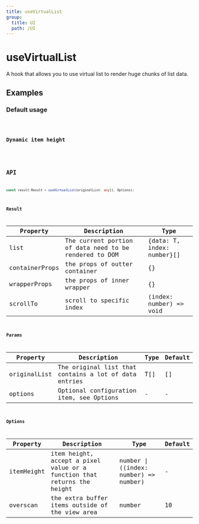 ```yaml
---
title: useVirtualList
group:
  title: UI
  path: /UI
---
```


# useVirtualList

A hook that allows you to use virtual list to render huge chunks of list data.

## Examples

### Default usage

<code src="./demo/demo1.tsx" />

### Dynamic item height

<code src="./demo/demo2.tsx" />

## API

```typescript
const result:Result = useVirtualList(originalList: any[], Options);
```

### Result

| Property | Description                                         | Type                 |
|----------|------------------------------------------|------------|
| list  | The current portion of data need to be rendered to DOM        | {data: T, index: number}[]    |
| containerProps     | the props of outter container                          | {}        |
| wrapperProps | the props of inner wrapper   | {} |
| scrollTo    | scroll to specific index                         | (index: number) => void        |

### Params

| Property | Description                                                        | Type                   | Default |
|---------|----------------------------------------------|------------------------|--------|
| originalList | The original list that contains a lot of data entries | T[] | []      |
| options | Optional configuration item, see Options                       | -                      | -      |


### Options

| Property | Description       | Type   | Default |
|------|--------------|--------|--------|
| itemHeight | item height, accept a pixel value or a function that returns the height  | number \| ((index: number) => number) | -    |
| overscan | the extra buffer items outside of the view area | number | 10    |